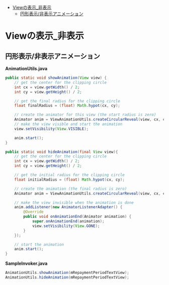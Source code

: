 <!-- TOC depthFrom:1 depthTo:6 withLinks:1 updateOnSave:1 orderedList:0 -->

- [Viewの表示_非表示](#viewの表示_非表示)
	- [円形表示/非表示アニメーション](#円形表示非表示アニメーション)

<!-- /TOC -->

# Viewの表示_非表示

## 円形表示/非表示アニメーション

**AnimationUtils.java**

```Java
public static void showAnimation(View view) {
    // get the center for the clipping circle
    int cx = view.getWidth() / 2;
    int cy = view.getHeight() / 2;

    // get the final radius for the clipping circle
    float finalRadius = (float) Math.hypot(cx, cy);

    // create the animator for this view (the start radius is zero)
    Animator anim = ViewAnimationUtils.createCircularReveal(view, cx, cy, 0f, finalRadius);
    // make the view visible and start the animation
    view.setVisibility(View.VISIBLE);

    anim.start();
}

public static void hideAnimation(final View view){
    // get the center for the clipping circle
    int cx = view.getWidth() / 2;
    int cy = view.getHeight() / 2;

    // get the initial radius for the clipping circle
    float initialRadius = (float) Math.hypot(cx, cy);

    // create the animation (the final radius is zero)
    Animator anim = ViewAnimationUtils.createCircularReveal(view, cx, cy, initialRadius, 0f);

    // make the view invisible when the animation is done
    anim.addListener(new AnimatorListenerAdapter() {
        @Override
        public void onAnimationEnd(Animator animation) {
            super.onAnimationEnd(animation);
            view.setVisibility(View.GONE);
        }
    });

    // start the animation
    anim.start();
}
```

**SampleInvoker.java**

```Java
AnimationUtils.showAnimation(mRepaymentPeriodTextView);
AnimationUtils.hideAnimation(mRepaymentPeriodTextView);
```




